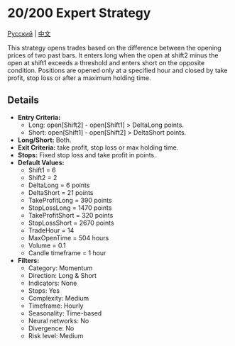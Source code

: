 # 20/200 Expert Strategy
[Русский](README_ru.md) | [中文](README_cn.md)

This strategy opens trades based on the difference between the opening prices of two past bars. It enters long when the open at shift2 minus the open at shift1 exceeds a threshold and enters short on the opposite condition. Positions are opened only at a specified hour and closed by take profit, stop loss or after a maximum holding time.

## Details

- **Entry Criteria:**
  - Long: open[Shift2] - open[Shift1] > DeltaLong points.
  - Short: open[Shift1] - open[Shift2] > DeltaShort points.
- **Long/Short:** Both.
- **Exit Criteria:** take profit, stop loss or max holding time.
- **Stops:** Fixed stop loss and take profit in points.
- **Default Values:**
  - Shift1 = 6
  - Shift2 = 2
  - DeltaLong = 6 points
  - DeltaShort = 21 points
  - TakeProfitLong = 390 points
  - StopLossLong = 1470 points
  - TakeProfitShort = 320 points
  - StopLossShort = 2670 points
  - TradeHour = 14
  - MaxOpenTime = 504 hours
  - Volume = 0.1
  - Candle timeframe = 1 hour
- **Filters:**
  - Category: Momentum
  - Direction: Long & Short
  - Indicators: None
  - Stops: Yes
  - Complexity: Medium
  - Timeframe: Hourly
  - Seasonality: Time-based
  - Neural networks: No
  - Divergence: No
  - Risk level: Medium
